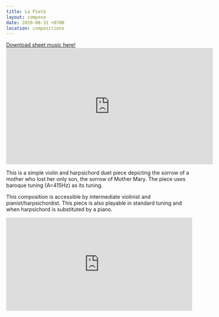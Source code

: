 ```yaml
---
title: La Pietà
layout: compose
date: 2020-08-31 +0700
location: compositions
---
```

<div class="button">
    <a href="https://www.sheetmusicplus.com/title/21872891" target="_blank" onclick="ga('send', 'event', 'buttons', 'download', 'comp-la-pieta')">Download sheet music here!</a>
</div>

<iframe width="560" height="315" src="https://www.youtube.com/embed/Z7iJs9gDZmE" frameborder="0" allow="accelerometer; autoplay; clipboard-write; encrypted-media; gyroscope; picture-in-picture" allowfullscreen></iframe>

This is a simple violin and harpsichord duet piece depicting the sorrow of a mother who lost her only son, the sorrow of Mother Mary. The piece uses baroque tuning (A=415Hz) as its tuning.

This composition is accessible by intermediate violinist and pianist/harpsichordist. This piece is also playable in standard tuning and when harpsichord is substituted by a piano.

<iframe src="https://audiomack.com/embed/song/cgdl/la-pieta?background=1" scrolling="no" width="100%" height="252" scrollbars="no" frameborder="0"></iframe>
